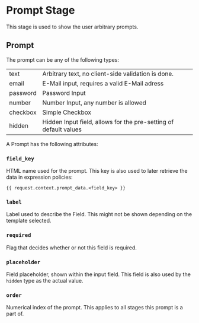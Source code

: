 # Prompt Stage

This stage is used to show the user arbitrary prompts.

## Prompt

The prompt can be any of the following types:

|          |                                                                  |
|----------|------------------------------------------------------------------|
| text     | Arbitrary text, no client-side validation is done.               |
| email    | E-Mail input, requires a valid E-Mail adress                     |
| password | Password Input                                                   |
| number   | Number Input, any number is allowed                              |
| checkbox | Simple Checkbox                                                  |
| hidden   | Hidden Input field, allows for the pre-setting of default values |

A Prompt has the following attributes:

### `field_key`

HTML name used for the prompt. This key is also used to later retrieve the data in expression policies:

```jinja2
{{ request.context.prompt_data.<field_key> }}
```

### `label`

Label used to describe the Field. This might not be shown depending on the template selected.

### `required`

Flag that decides whether or not this field is required.

### `placeholder`

Field placeholder, shown within the input field. This field is also used by the `hidden` type as the actual value.

### `order`

Numerical index of the prompt. This applies to all stages this prompt is a part of.
